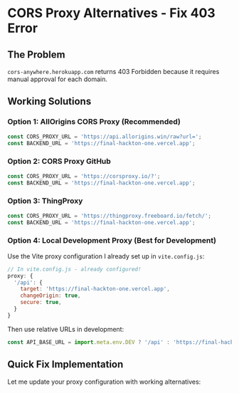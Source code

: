 # CORS Proxy Alternatives - Fix 403 Error

## The Problem
`cors-anywhere.herokuapp.com` returns 403 Forbidden because it requires manual approval for each domain.

## Working Solutions

### Option 1: AllOrigins CORS Proxy (Recommended)
```javascript
const CORS_PROXY_URL = 'https://api.allorigins.win/raw?url=';
const BACKEND_URL = 'https://final-hackton-one.vercel.app';
```

### Option 2: CORS Proxy GitHub
```javascript
const CORS_PROXY_URL = 'https://corsproxy.io/?';
const BACKEND_URL = 'https://final-hackton-one.vercel.app';
```

### Option 3: ThingProxy
```javascript
const CORS_PROXY_URL = 'https://thingproxy.freeboard.io/fetch/';
const BACKEND_URL = 'https://final-hackton-one.vercel.app';
```

### Option 4: Local Development Proxy (Best for Development)
Use the Vite proxy configuration I already set up in `vite.config.js`:

```javascript
// In vite.config.js - already configured!
proxy: {
  '/api': {
    target: 'https://final-hackton-one.vercel.app',
    changeOrigin: true,
    secure: true,
  }
}
```

Then use relative URLs in development:
```javascript
const API_BASE_URL = import.meta.env.DEV ? '/api' : 'https://final-hackton-one.vercel.app';
```

## Quick Fix Implementation

Let me update your proxy configuration with working alternatives:
